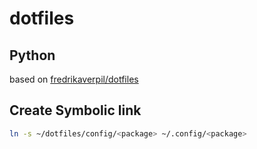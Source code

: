 # dotfiles

## Python

based on [fredrikaverpil/dotfiles]( https://github.com/fredrikaverpil/dotfiles/tree/main/nvim-lazyvim )

## Create Symbolic link

```bash
ln -s ~/dotfiles/config/<package> ~/.config/<package>
```
